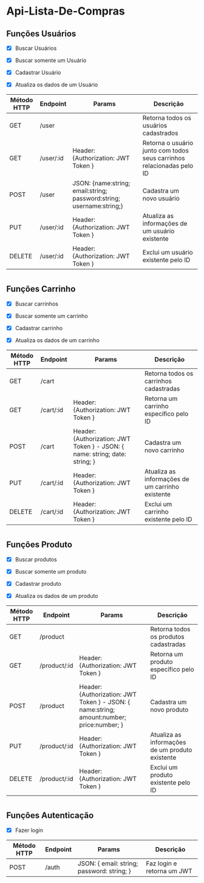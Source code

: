 # Api-Lista-De-Compras
 
## Funções Usuários

- [X] Buscar Usuários

- [X] Buscar somente um Usuário

- [X] Cadastrar Usuário

- [X] Atualiza os dados de um Usuário

| Método HTTP	| Endpoint | Params | Descrição |
|--------|----------|----------|----------|
| GET |	/user |  |	Retorna todos os usuários cadastrados |
| GET |	/user/:id | Header: {Authorization: JWT Token } |	Retorna o usuário junto com todos seus carrinhos relacionadas pelo ID|
| POST |	/user | JSON: {name:string; email:string; password:string; username:string;} |	Cadastra um novo usuário |
| PUT |	/user/:id | Header: {Authorization: JWT Token } |	Atualiza as informações de um usuário existente |
| DELETE |	/user/:id | Header: {Authorization: JWT Token } |	Exclui um usuário existente pelo ID |
#

## Funções Carrinho

- [X] Buscar carrinhos

- [X] Buscar somente um carrinho

- [X] Cadastrar carrinho

- [X] Atualiza os dados de um carrinho


| Método HTTP	| Endpoint | Params | Descrição |
|--------|----------|----------|----------|
| GET |	/cart |  |	Retorna todos os carrinhos cadastradas |
| GET |	/cart/:id | Header: {Authorization: JWT Token } |	Retorna um carrinho específico pelo ID |
| POST |	/cart | Header: {Authorization: JWT Token } - JSON: { name: string; date: string; } |	Cadastra um novo carrinho |
| PUT |	/cart/:id | Header: {Authorization: JWT Token } |	Atualiza as informações de um carrinho existente |
| DELETE |	/cart/:id | Header: {Authorization: JWT Token } |	Exclui um carrinho existente pelo ID |
#

## Funções Produto

- [X] Buscar produtos 

- [X] Buscar somente um produto

- [X] Cadastrar produto

- [X] Atualiza os dados de um produto

| Método HTTP	| Endpoint | Params | Descrição |
|--------|----------|----------|----------|
| GET |	/product |  |	Retorna todos os produtos cadastradas |
| GET |	/product/:id | Header: {Authorization: JWT Token } |	Retorna um produto específico pelo ID |
| POST |	/product | Header: {Authorization: JWT Token } - JSON: { name:string; amount:number; price:number; } |	Cadastra um novo produto |
| PUT |	/product/:id | Header: {Authorization: JWT Token } |	Atualiza as informações de um produto existente |
| DELETE |	/product/:id | Header: {Authorization: JWT Token } |	Exclui um produto existente pelo ID |
#

## Funções Autenticação

- [X] Fazer login


| Método HTTP	| Endpoint | Params | Descrição |
|--------|----------|----------|----------|
| POST |	/auth | JSON: { email: string; password: string; } |	Faz login e retorna um JWT |
#